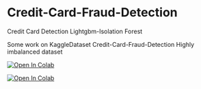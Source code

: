 # Credit-Card-Fraud-Detection
Credit Card Detection Lightgbm-Isolation Forest

Some work on KaggleDataset Credit-Card-Fraud-Detection
Highly imbalanced dataset

[![Open In Colab](https://colab.research.google.com/assets/colab-badge.svg)](https://github.com/AliKayhanAtay/Credit-Card-Fraud-Detection/blob/main/CreditCardFraudDetection.ipynb)

[![Open In Colab](https://colab.research.google.com/assets/colab-badge.svg)](https://colab.research.google.com/github/googlecolab/colabtools/blob/master/notebooks/colab-github-demo.ipynb)

